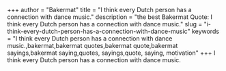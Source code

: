+++
author = "Bakermat"
title = "I think every Dutch person has a connection with dance music."
description = "the best Bakermat Quote: I think every Dutch person has a connection with dance music."
slug = "i-think-every-dutch-person-has-a-connection-with-dance-music"
keywords = "I think every Dutch person has a connection with dance music.,bakermat,bakermat quotes,bakermat quote,bakermat sayings,bakermat saying,quotes, sayings,quote, saying, motivation"
+++
I think every Dutch person has a connection with dance music.
